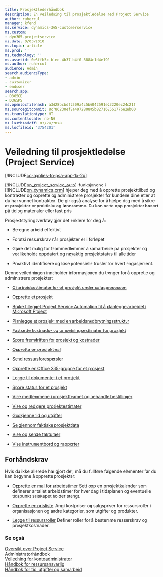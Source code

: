 ```yaml
---
title: Prosjektlederhåndbok
description: En veiledning til prosjektledelse med Project Service
author: ruhercul
manager: kfend
ms.service: dynamics-365-customerservice
ms.custom:
- dyn365-projectservice
ms.date: 8/03/2018
ms.topic: article
ms.prod: ''
ms.technology: ''
ms.assetid: 0e8ffb5c-b1ee-4b37-b4f0-3888c1d4e199
ms.author: ruhercul
audience: Admin
search.audienceType:
- admin
- customizer
- enduser
search.app:
- D365CE
- D365PS
ms.openlocfilehash: a3d28bcbdf7209a4c5b6042591e23220ec24c21f
ms.sourcegitcommit: 8c786230ef2a497280885b827162561776e2eb00
ms.translationtype: HT
ms.contentlocale: nb-NO
ms.lasthandoff: 03/24/2020
ms.locfileid: "3754201"
---
```

# <a name="project-manager-guide-project-service"></a>Veiledning til prosjektledelse (Project Service)

[!INCLUDE[cc-applies-to-psa-app-1x-2x](../includes/cc-applies-to-psa-app-1x-2x.md)]

[!INCLUDE[pn_project_service_auto](../includes/pn-project-service-auto.md)]-funksjonene i [!INCLUDE[pn_dynamics_crm](../includes/pn-dynamics-crm.md)] hjelper deg med å opprette prosjekttilbud og kontrakter og opprette og administrere prosjekter for kundene dine etter at du har vunnet kontrakten. De gir også analyse for å hjelpe deg med å sikre at prosjekter er praktiske og lønnsomme. Du kan sette opp prosjekter basert på tid og materialer eller fast pris.  
  
 Prosjektstyringsverktøy gjør det enklere for deg å:  
  
-   Beregne arbeid effektivt  
  
-   Forutsi ressurskrav når prosjekter er i forløpet  
  
-   Gjøre det mulig for teammedlemmer å samarbeide på prosjekter og vedlikeholde oppdatert og nøyaktig prosjektstatus til alle tider  
  
-   Proaktivt identifisere og løse potensielle trusler for hvert engasjement.  
  
Denne veiledningen inneholder informasjonen du trenger for å opprette og administrere prosjekter:  
  
-   [Gi arbeidsestimater for et prosjekt under salgsprosessen](../project-service/provide-estimates-project-during-sales-process.md)  
  
-   [Opprette et prosjekt](../project-service/create-project.md)  
  
-   [Bruke tillegget Project Service Automation til å planlegge arbeidet i Microsoft Project](../project-service/add-plan-work-microsoft-project.md)  
  
-   [Planlegge et prosjekt med en arbeidsnedbrytningsstruktur](../project-service/schedule-project-work-breakdown-structure.md)  
  
-   [Fastsette kostnads- og omsetningsestimater for prosjekt](../project-service/determine-project-cost-revenue-estimates.md)  
  
-   [Spore fremdriften for prosjekt og kostnader](../project-service/track-project-progress-cost.md)  
  
-   [Opprette en prosjektmal](../project-service/create-project-template.md)  
  
-   [Send ressursforespørsler](../project-service/submit-resource-requests.md)  
  
-   [Opprette en Office 365-gruppe for et prosjekt](../project-service/create-office-365-group-project.md)  
  
-   [Legge til dokumenter i et prosjekt](../project-service/add-documents-project.md)  
  
-   [Spore status for et prosjekt](../project-service/track-project-status.md)  
  
-   [Vise medlemmene i prosjektteamet og behandle bestillinger](../project-service/view-project-team-members-manage-bookings.md)  
  
-   [Vise og redigere prosjektestimater](../project-service/view-edit-project-estimates.md)  
  
-   [Godkjenne tid og utgifter](../project-service/approve-time-expenses.md)  
  
-   [Se gjennom faktiske prosjektdata](../project-service/review-project-actuals.md)  
  
-   [Vise og sende fakturaer](../project-service/view-send-invoices.md)  
  
-   [Vise instrumentbord og rapporter](../project-service/view-dashboards-reports.md)  
  
## <a name="prerequisites"></a>Forhåndskrav  
 Hvis du ikke allerede har gjort det, må du fullføre følgende elementer før du kan begynne å opprette prosjekter:  
  
-   [Opprette en mal for arbeidstimer](../project-service/create-work-hours-template.md) Sett opp en prosjektkalender som definerer antallet arbeidstimer for hver dag i tidsplanen og eventuelle tidspunkt selskapet holder stengt.  
  
-   [Opprette en prisliste](../project-service/create-price-list.md). Angi kostpriser og salgspriser for ressursroller i organisasjonen og andre kategorier, som utgifter og produkter.  
  
-   [Legge til ressursroller](../project-service/add-resource-roles.md) Definer roller for å bestemme ressurskrav og prosjektkostnader.  
  
### <a name="see-also"></a>Se også  
 [Oversikt over Project Service](../project-service/overview.md)   
 [Administratorhåndbok](../project-service/admin-guide.md)   
 [Veiledning for kontoadministrator](../project-service/account-manager-guide.md)   
 [Håndbok for ressursansvarlig](../project-service/resource-manager-guide.md)   
 [Håndbok for tid, utgifter og samarbeid](../project-service/time-expense-collaboration-guide.md)

